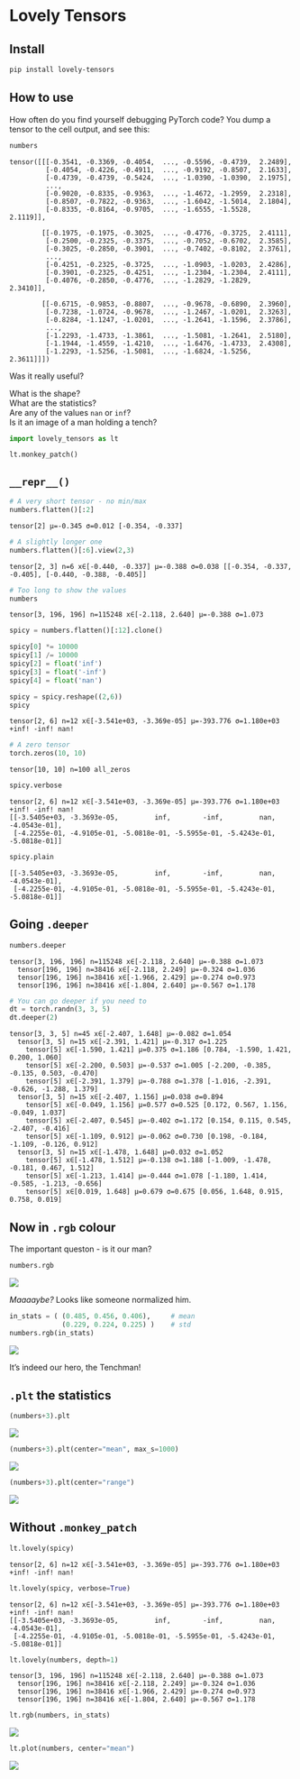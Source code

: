 Lovely Tensors
================

<!-- WARNING: THIS FILE WAS AUTOGENERATED! DO NOT EDIT! -->

## Install

``` sh
pip install lovely-tensors
```

## How to use

How often do you find yourself debugging PyTorch code? You dump a tensor
to the cell output, and see this:

``` python
numbers
```

    tensor([[[-0.3541, -0.3369, -0.4054,  ..., -0.5596, -0.4739,  2.2489],
             [-0.4054, -0.4226, -0.4911,  ..., -0.9192, -0.8507,  2.1633],
             [-0.4739, -0.4739, -0.5424,  ..., -1.0390, -1.0390,  2.1975],
             ...,
             [-0.9020, -0.8335, -0.9363,  ..., -1.4672, -1.2959,  2.2318],
             [-0.8507, -0.7822, -0.9363,  ..., -1.6042, -1.5014,  2.1804],
             [-0.8335, -0.8164, -0.9705,  ..., -1.6555, -1.5528,  2.1119]],

            [[-0.1975, -0.1975, -0.3025,  ..., -0.4776, -0.3725,  2.4111],
             [-0.2500, -0.2325, -0.3375,  ..., -0.7052, -0.6702,  2.3585],
             [-0.3025, -0.2850, -0.3901,  ..., -0.7402, -0.8102,  2.3761],
             ...,
             [-0.4251, -0.2325, -0.3725,  ..., -1.0903, -1.0203,  2.4286],
             [-0.3901, -0.2325, -0.4251,  ..., -1.2304, -1.2304,  2.4111],
             [-0.4076, -0.2850, -0.4776,  ..., -1.2829, -1.2829,  2.3410]],

            [[-0.6715, -0.9853, -0.8807,  ..., -0.9678, -0.6890,  2.3960],
             [-0.7238, -1.0724, -0.9678,  ..., -1.2467, -1.0201,  2.3263],
             [-0.8284, -1.1247, -1.0201,  ..., -1.2641, -1.1596,  2.3786],
             ...,
             [-1.2293, -1.4733, -1.3861,  ..., -1.5081, -1.2641,  2.5180],
             [-1.1944, -1.4559, -1.4210,  ..., -1.6476, -1.4733,  2.4308],
             [-1.2293, -1.5256, -1.5081,  ..., -1.6824, -1.5256,  2.3611]]])

Was it really useful?

What is the shape?  
What are the statistics?  
Are any of the values `nan` or `inf`?  
Is it an image of a man holding a tench?

``` python
import lovely_tensors as lt
```

``` python
lt.monkey_patch()
```

## `__repr__()`

``` python
# A very short tensor - no min/max
numbers.flatten()[:2]
```

    tensor[2] μ=-0.345 σ=0.012 [-0.354, -0.337]

``` python
# A slightly longer one
numbers.flatten()[:6].view(2,3)
```

    tensor[2, 3] n=6 x∈[-0.440, -0.337] μ=-0.388 σ=0.038 [[-0.354, -0.337, -0.405], [-0.440, -0.388, -0.405]]

``` python
# Too long to show the values
numbers
```

    tensor[3, 196, 196] n=115248 x∈[-2.118, 2.640] μ=-0.388 σ=1.073

``` python
spicy = numbers.flatten()[:12].clone()

spicy[0] *= 10000
spicy[1] /= 10000
spicy[2] = float('inf')
spicy[3] = float('-inf')
spicy[4] = float('nan')

spicy = spicy.reshape((2,6))
spicy
```

    tensor[2, 6] n=12 x∈[-3.541e+03, -3.369e-05] μ=-393.776 σ=1.180e+03 +inf! -inf! nan!

``` python
# A zero tensor
torch.zeros(10, 10)
```

    tensor[10, 10] n=100 all_zeros

``` python
spicy.verbose
```

    tensor[2, 6] n=12 x∈[-3.541e+03, -3.369e-05] μ=-393.776 σ=1.180e+03 +inf! -inf! nan!
    [[-3.5405e+03, -3.3693e-05,         inf,        -inf,         nan, -4.0543e-01],
     [-4.2255e-01, -4.9105e-01, -5.0818e-01, -5.5955e-01, -5.4243e-01, -5.0818e-01]]

``` python
spicy.plain
```

    [[-3.5405e+03, -3.3693e-05,         inf,        -inf,         nan, -4.0543e-01],
     [-4.2255e-01, -4.9105e-01, -5.0818e-01, -5.5955e-01, -5.4243e-01, -5.0818e-01]]

## Going `.deeper`

``` python
numbers.deeper
```

    tensor[3, 196, 196] n=115248 x∈[-2.118, 2.640] μ=-0.388 σ=1.073
      tensor[196, 196] n=38416 x∈[-2.118, 2.249] μ=-0.324 σ=1.036
      tensor[196, 196] n=38416 x∈[-1.966, 2.429] μ=-0.274 σ=0.973
      tensor[196, 196] n=38416 x∈[-1.804, 2.640] μ=-0.567 σ=1.178

``` python
# You can go deeper if you need to
dt = torch.randn(3, 3, 5)
dt.deeper(2)
```

    tensor[3, 3, 5] n=45 x∈[-2.407, 1.648] μ=-0.082 σ=1.054
      tensor[3, 5] n=15 x∈[-2.391, 1.421] μ=-0.317 σ=1.225
        tensor[5] x∈[-1.590, 1.421] μ=0.375 σ=1.186 [0.784, -1.590, 1.421, 0.200, 1.060]
        tensor[5] x∈[-2.200, 0.503] μ=-0.537 σ=1.005 [-2.200, -0.385, -0.135, 0.503, -0.470]
        tensor[5] x∈[-2.391, 1.379] μ=-0.788 σ=1.378 [-1.016, -2.391, -0.626, -1.288, 1.379]
      tensor[3, 5] n=15 x∈[-2.407, 1.156] μ=0.038 σ=0.894
        tensor[5] x∈[-0.049, 1.156] μ=0.577 σ=0.525 [0.172, 0.567, 1.156, -0.049, 1.037]
        tensor[5] x∈[-2.407, 0.545] μ=-0.402 σ=1.172 [0.154, 0.115, 0.545, -2.407, -0.416]
        tensor[5] x∈[-1.109, 0.912] μ=-0.062 σ=0.730 [0.198, -0.184, -1.109, -0.126, 0.912]
      tensor[3, 5] n=15 x∈[-1.478, 1.648] μ=0.032 σ=1.052
        tensor[5] x∈[-1.478, 1.512] μ=-0.138 σ=1.188 [-1.009, -1.478, -0.181, 0.467, 1.512]
        tensor[5] x∈[-1.213, 1.414] μ=-0.444 σ=1.078 [-1.180, 1.414, -0.585, -1.213, -0.656]
        tensor[5] x∈[0.019, 1.648] μ=0.679 σ=0.675 [0.056, 1.648, 0.915, 0.758, 0.019]

## Now in `.rgb` colour

The important queston - is it our man?

``` python
numbers.rgb
```

![](index_files/figure-gfm/cell-14-output-1.png)

*Maaaaybe?* Looks like someone normalized him.

``` python
in_stats = ( (0.485, 0.456, 0.406),     # mean 
             (0.229, 0.224, 0.225) )    # std
numbers.rgb(in_stats)
```

![](index_files/figure-gfm/cell-15-output-1.png)

It’s indeed our hero, the Tenchman!

## `.plt` the statistics

``` python
(numbers+3).plt
```

![](index_files/figure-gfm/cell-16-output-1.png)

``` python
(numbers+3).plt(center="mean", max_s=1000)
```

![](index_files/figure-gfm/cell-17-output-1.png)

``` python
(numbers+3).plt(center="range")
```

![](index_files/figure-gfm/cell-18-output-1.png)

## Without `.monkey_patch`

``` python
lt.lovely(spicy)
```

    tensor[2, 6] n=12 x∈[-3.541e+03, -3.369e-05] μ=-393.776 σ=1.180e+03 +inf! -inf! nan!

``` python
lt.lovely(spicy, verbose=True)
```

    tensor[2, 6] n=12 x∈[-3.541e+03, -3.369e-05] μ=-393.776 σ=1.180e+03 +inf! -inf! nan!
    [[-3.5405e+03, -3.3693e-05,         inf,        -inf,         nan, -4.0543e-01],
     [-4.2255e-01, -4.9105e-01, -5.0818e-01, -5.5955e-01, -5.4243e-01, -5.0818e-01]]

``` python
lt.lovely(numbers, depth=1)
```

    tensor[3, 196, 196] n=115248 x∈[-2.118, 2.640] μ=-0.388 σ=1.073
      tensor[196, 196] n=38416 x∈[-2.118, 2.249] μ=-0.324 σ=1.036
      tensor[196, 196] n=38416 x∈[-1.966, 2.429] μ=-0.274 σ=0.973
      tensor[196, 196] n=38416 x∈[-1.804, 2.640] μ=-0.567 σ=1.178

``` python
lt.rgb(numbers, in_stats)
```

![](index_files/figure-gfm/cell-22-output-1.png)

``` python
lt.plot(numbers, center="mean")
```

![](index_files/figure-gfm/cell-23-output-1.png)
